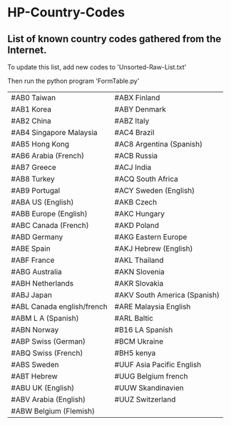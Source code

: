# HP-Country-Codes
## List of known country codes gathered from the Internet.
To update this list, add new codes to 'Unsorted-Raw-List.txt'

Then run the python program 'FormTable.py'

|||
| ------------- | ------------- |
|#AB0 Taiwan|#ABX Finland|
|#AB1 Korea|#ABY Denmark|
|#AB2 China|#ABZ Italy|
|#AB4 Singapore Malaysia|#AC4 Brazil|
|#AB5 Hong Kong|#AC8 Argentina (Spanish)|
|#AB6 Arabia (French)|#ACB Russia|
|#AB7 Greece|#ACJ India|
|#AB8 Turkey|#ACQ South Africa|
|#AB9 Portugal|#ACY Sweden (English)|
|#ABA US (English)|#AKB Czech|
|#ABB Europe (English)|#AKC Hungary|
|#ABC Canada (French)|#AKD Poland|
|#ABD Germany|#AKG Eastern Europe|
|#ABE Spain|#AKJ Hebrew (English)|
|#ABF France|#AKL Thailand|
|#ABG Australia|#AKN Slovenia|
|#ABH Netherlands|#AKR Slovakia|
|#ABJ Japan|#AKV South America (Spanish)|
|#ABL Canada english/french|#ARE Malaysia English|
|#ABM L A (Spanish)|#ARL Baltic|
|#ABN Norway|#B16 LA Spanish|
|#ABP Swiss (German)|#BCM Ukraine|
|#ABQ Swiss (French)|#BH5 kenya|
|#ABS Sweden|#UUF Asia Pacific English|
|#ABT Hebrew|#UUG Belgium french|
|#ABU UK (English)|#UUW Skandinavien|
|#ABV Arabia (English)|#UUZ Switzerland|
|#ABW Belgium (Flemish)||
